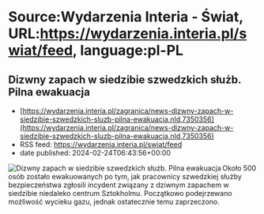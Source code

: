 # Source:Wydarzenia Interia - Świat, URL:https://wydarzenia.interia.pl/swiat/feed, language:pl-PL

## Dizwny zapach w siedzibie szwedzkich służb. Pilna ewakuacja
 - [https://wydarzenia.interia.pl/zagranica/news-dizwny-zapach-w-siedzibie-szwedzkich-sluzb-pilna-ewakuacja,nId,7350356](https://wydarzenia.interia.pl/zagranica/news-dizwny-zapach-w-siedzibie-szwedzkich-sluzb-pilna-ewakuacja,nId,7350356)
 - RSS feed: https://wydarzenia.interia.pl/swiat/feed
 - date published: 2024-02-24T06:43:56+00:00

<p><a href="https://wydarzenia.interia.pl/zagranica/news-dizwny-zapach-w-siedzibie-szwedzkich-sluzb-pilna-ewakuacja,nId,7350356"><img align="left" alt="Dizwny zapach w siedzibie szwedzkich służb. Pilna ewakuacja" src="https://i.iplsc.com/dizwny-zapach-w-siedzibie-szwedzkich-sluzb-pilna-ewakuacja/000INQKC3V55B3LN-C321.jpg" /></a>Około 500 osób zostało ewakuowanych po tym, jak pracownicy szwedzkiej służby bezpieczeństwa zgłosili incydent związany z dziwnym zapachem w siedzibie niedaleko centrum Sztokholmu. Początkowo podejrzewano możliwość wycieku gazu, jednak ostatecznie temu zaprzeczono.</p><br clear="all" />

